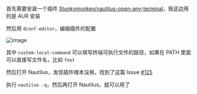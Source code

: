 首先需要安装一个插件 [Stunkymonkey/nautilus-open-any-terminal](https://github.com/Stunkymonkey/nautilus-open-any-terminal)，我这边用的是 AUR 安装

然后用 `dconf-editor`，编辑插件的配置

![image](https://github.com/user-attachments/assets/0024de1c-4957-4bb1-b1aa-ab8ac19f415f)

其中 `custom-local-command` 可以填写终端可执行文件的路径，如果在 PATH 里面可以直接写文件名，比如 `foot`

然后打开 Nautilus，发现插件根本没用，找到了这篇 Issue [#125](https://github.com/Stunkymonkey/nautilus-open-any-terminal/issues/125)

执行 `nautilus -q`，然后再打开 Nautilus，就可以用了